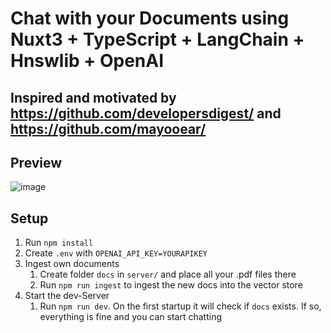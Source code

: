 # Chat with your Documents using Nuxt3 + TypeScript + LangChain + Hnswlib + OpenAI
## Inspired and motivated by https://github.com/developersdigest/ and https://github.com/mayooear/

## Preview
![image](https://github.com/feissN/personal-ai/assets/86616781/40b53de8-93bd-4284-9227-dce341e4aeed)

## Setup
1. Run `npm install`
2. Create `.env` with `OPENAI_API_KEY=YOURAPIKEY`
3. Ingest own documents
    1. Create folder `docs` in `server/` and place all your .pdf files there
    2. Run `npm run ingest` to ingest the new docs into the vector store
4. Start the dev-Server
   1. Run `npm run dev`. On the first startup it will check if `docs` exists. If so, everything is fine and you can start chatting

